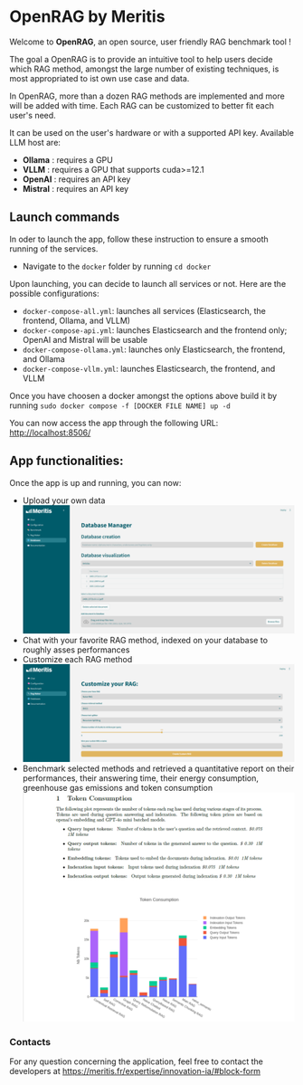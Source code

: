 # OpenRAG by Meritis

Welcome to **OpenRAG**, an open source, user friendly RAG benchmark tool ! 

The goal a OpenRAG is to provide an intuitive tool to help users decide which RAG method, amongst the large number of existing techniques, is most appropriated to ist own use case and data.

In OpenRAG, more than a dozen RAG methods are implemented and more will be added with time. Each RAG can be customized to better fit each user's need. 

It can be used on the user's hardware or with a supported API key. Available LLM host are: 

- **Ollama** : requires a GPU
- **VLLM** : requires a GPU that supports cuda>=12.1
- **OpenAI** : requires an API key
- **Mistral** : requires an API key

## Launch commands
In oder to launch the app, follow these instruction to ensure a smooth running of the services. 
- Navigate to the `docker` folder by running `cd docker`

Upon launching, you can decide to launch all services or not. Here are the possible configurations: 
- `docker-compose-all.yml`: launches all services (Elasticsearch, the frontend, Ollama, and VLLM)
- `docker-compose-api.yml`: launches Elasticsearch and the frontend only; OpenAI and Mistral will be usable
- `docker-compose-ollama.yml`: launches only Elasticsearch, the frontend, and Ollama
- `docker-compose-vllm.yml`: launches Elasticsearch, the frontend, and VLLM

Once you have choosen a docker amongst the options above build it by running `sudo docker compose -f [DOCKER FILE NAME] up -d`

You can now access the app through the following URL: [http://localhost:8506/](http://localhost:8506/)

## App functionalities:

Once the app is up and running, you can now:

- Upload your own data
![](streamlit_/images/screen_db.png)
- Chat with your favorite RAG method, indexed on your database to roughly asses performances
- Customize each RAG method
![](streamlit_/images/screen_rag_maker.png)
- Benchmark selected methods and retrieved a quantitative report on their performances, their answering time, their energy consumption, greenhouse gas emissions and token consumption
![](streamlit_/images/screen_report.png)


### Contacts

For any question concerning the application, feel free to contact the developers at https://meritis.fr/expertise/innovation-ia/#block-form